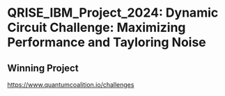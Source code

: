 # QRISE_IBM_Project_2024: Dynamic Circuit Challenge: Maximizing Performance and Tayloring Noise
## Winning Project
https://www.quantumcoalition.io/challenges

